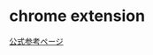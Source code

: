 # chrome extension

[公式参考ページ](https://developer.chrome.com/docs/extensions/develop/concepts/content-scripts?hl=ja)

